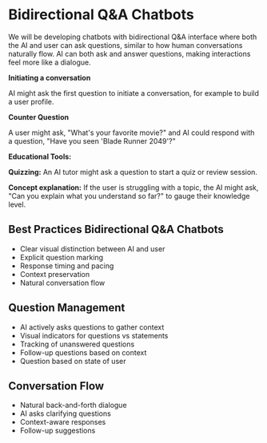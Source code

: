 # Bidirectional Q&A Chatbots

We will be developing chatbots with bidirectional Q&A interface where both the AI and user can ask questions, similar to how human conversations naturally flow. AI can both ask and answer questions, making interactions feel more like a dialogue.

**Initiating a conversation**

AI might ask the first question to initiate a conversation, for example to build a user profile.

**Counter Question**

A user might ask, "What's your favorite movie?" and AI could respond with a question, "Have you seen 'Blade Runner 2049'?"

**Educational Tools:**

**Quizzing:** An AI tutor might ask a question to start a quiz or review session.

**Concept explanation:** If the user is struggling with a topic, the AI might ask, "Can you explain what you understand so far?" to gauge their knowledge level.

## Best Practices Bidirectional Q&A Chatbots

- Clear visual distinction between AI and user
- Explicit question marking
- Response timing and pacing
- Context preservation
- Natural conversation flow

## Question Management

- AI actively asks questions to gather context
- Visual indicators for questions vs statements
- Tracking of unanswered questions
- Follow-up questions based on context
- Question based on state of user

## Conversation Flow

- Natural back-and-forth dialogue
- AI asks clarifying questions
- Context-aware responses
- Follow-up suggestions



